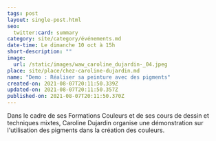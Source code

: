 ```yaml
---
tags: post
layout: single-post.html
seo:
  twitter:card: summary
category: site/category/événements.md
date-time: Le dimanche 10 oct à 15h
short-description: ""
image:
  url: /static/images/waw_caroline_dujardin-_04.jpeg
place: site/place/chez-caroline-dujardin.md
name: "Demo : Réaliser sa peinture avec des pigments"
created-on: 2021-08-07T20:11:50.339Z
updated-on: 2021-08-07T20:11:50.357Z
published-on: 2021-08-07T20:11:50.370Z
---
```

Dans le cadre de ses Formations Couleurs et de ses cours de dessin et techniques mixtes, Caroline Dujardin organise une démonstration sur l'utilisation des pigments dans la création des couleurs.